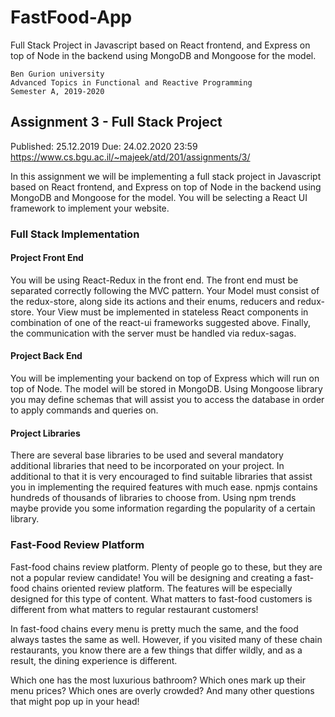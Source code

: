 # FastFood-App
Full Stack Project in Javascript based on React frontend, and Express on top of Node in the backend using MongoDB and Mongoose for the model.

```
Ben Gurion university
Advanced Topics in Functional and Reactive Programming
Semester A, 2019-2020 
```

## Assignment 3 - Full Stack Project
Published: 25.12.2019
Due: 24.02.2020 23:59
https://www.cs.bgu.ac.il/~majeek/atd/201/assignments/3/

In this assignment we will be implementing a full stack project in Javascript based on React frontend, and Express on top of Node in the backend using MongoDB and Mongoose for the model. You will be selecting a React UI framework to implement your website.

### Full Stack Implementation

#### Project Front End
You will be using React-Redux in the front end. The front end must be separated correctly following the MVC pattern. Your Model must consist of the redux-store, along side its actions and their enums, reducers and redux-store. Your View must be implemented in stateless React components in combination of one of the react-ui frameworks suggested above. Finally, the communication with the server must be handled via redux-sagas.

#### Project Back End
You will be implementing your backend on top of Express which will run on top of Node. The model will be stored in MongoDB. Using Mongoose library you may define schemas that will assist you to access the database in order to apply commands and queries on.

#### Project Libraries
There are several base libraries to be used and several mandatory additional libraries that need to be incorporated on your project. In additional to that it is very encouraged to find suitable libraries that assist you in implementing the required features with much ease. npmjs contains hundreds of thousands of libraries to choose from. Using npm trends maybe provide you some information regarding the popularity of a certain library.


### Fast-Food Review Platform
Fast-food chains review platform. Plenty of people go to these, but they are not a popular review candidate! You will be designing and creating a fast-food chains oriented review platform. The features will be especially designed for this type of content. What matters to fast-food customers is different from what matters to regular restaurant customers!

In fast-food chains every menu is pretty much the same, and the food always tastes the same as well. However, if you visited many of these chain restaurants, you know there are a few things that differ wildly, and as a result, the dining experience is different.

Which one has the most luxurious bathroom? Which ones mark up their menu prices? Which ones are overly crowded? And many other questions that might pop up in your head!

